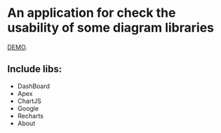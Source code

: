 # An application for check the usability of some diagram libraries

[DEMO](https://github.com/facebook/create-react-app).

## Include libs: 
- DashBoard
- Apex
- ChartJS
- Google
- Recharts
- About

